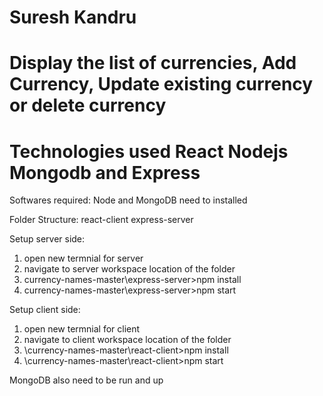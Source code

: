 # Suresh Kandru
# Display the list of currencies, Add Currency, Update existing currency or delete currency

# Technologies used React Nodejs Mongodb and Express

Softwares required: Node and MongoDB need to installed

Folder Structure:
react-client
express-server

Setup server side:
1. open new termnial for server
2. navigate to server workspace location of the folder
3. currency-names-master\express-server>npm install
4. currency-names-master\express-server>npm start


Setup client side:
1. open new termnial for client
2. navigate to client workspace location of the folder
3. \currency-names-master\react-client>npm install
4. \currency-names-master\react-client>npm start

MongoDB also need to be run and up

